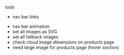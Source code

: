 todo

- nav bar links
<!-- - nav bar logo -->
- nav bar animation
- set all images as SVG 
- set all fallback images
- check cloud image dimensions on products page
- need large image for products page (hover section)
